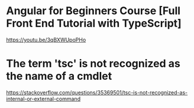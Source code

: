 # Angular for Beginners Course [Full Front End Tutorial with TypeScript]

https://youtu.be/3qBXWUpoPHo

# The term 'tsc' is not recognized as the name of a cmdlet

https://stackoverflow.com/questions/35369501/tsc-is-not-recognized-as-internal-or-external-command
